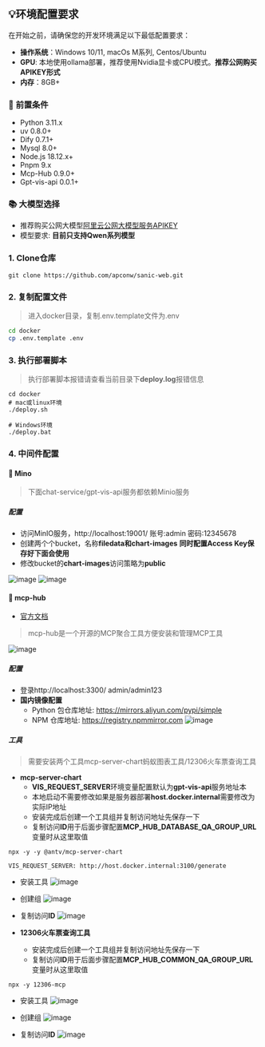 ## 💡环境配置要求

在开始之前，请确保您的开发环境满足以下最低配置要求：

- **操作系统**：Windows 10/11, macOs M系列, Centos/Ubuntu
- **GPU**: 本地使用ollama部署，推荐使用Nvidia显卡或CPU模式。**推荐公网购买APIKEY形式**
- **内存**：8GB+

### 🔧 **前置条件**
* Python 3.11.x
* uv 0.8.0+
* Dify 0.7.1+
* Mysql 8.0+
* Node.js 18.12.x+
* Pnpm 9.x
* Mcp-Hub 0.9.0+
* Gpt-vis-api 0.0.1+

### 📚 **大模型选择**
- 推荐购买公网大模型[阿里云公网大模型服务APIKEY](http://aliyun.com/product/bailian)
- 模型要求: **目前只支持Qwen系列模型**


### **1. Clone仓库**
```angular2html
git clone https://github.com/apconw/sanic-web.git
```
### **2. 复制配置文件**
> 进入docker目录，复制.env.template文件为.env
```bash
cd docker 
cp .env.template .env 
```

### **3. 执行部署脚本**
> 执行部署脚本报错请查看当前目录下**deploy.log**报错信息
```angular2html
cd docker
# mac或linux环境
./deploy.sh

# Windows环境
./deploy.bat
```

### **4. 中间件配置**
#### 🌲 Mino
> 下面chat-service/gpt-vis-api服务都依赖Minio服务

##### 配置
 - 访问MinIO服务，http://localhost:19001/ 账号:admin 密码:12345678
 - 创建两个个bucket，名称**filedata和chart-images** **同时配置Access Key保存好下面会使用**
 - 修改bucket的**chart-images**访问策略为**public**

 ![image](images/minio.png)
 ![image](images/minio-b.png)

#### 🌵 mcp-hub
- [官方文档](https://github.com/samanhappy/mcphub)
> mcp-hub是一个开源的MCP聚合工具方便安装和管理MCP工具

![image](images/mcp-hub-01.png)

##### 配置
- 登录http://localhost:3300/ admin/admin123
- **国内镜像配置**
    - Python 包仓库地址: https://mirrors.aliyun.com/pypi/simple
    - NPM 仓库地址: https://registry.npmmirror.com
![image](images/mcp-hub-02.png)

##### 工具
> 需要安装两个工具mcp-server-chart蚂蚁图表工具/12306火车票查询工具

- **mcp-server-chart**
    - **VIS_REQUEST_SERVER**环境变量配置默认为**gpt-vis-api**服务地址本
    - 本地启动不需要修改如果是服务器部署**host.docker.internal**需要修改为实际IP地址
    - 安装完成后创建一个工具组并复制访问地址先保存一下
    - 复制访问**ID**用于后面步骤配置**MCP_HUB_DATABASE_QA_GROUP_URL**变量时从这里取值
```angular2html
npx -y -y @antv/mcp-server-chart

VIS_REQUEST_SERVER: http://host.docker.internal:3100/generate
```
- 安装工具
![image](images/antv-mcp.png)

- 创建组
![image](images/antv-group.png)

- 复制访问**ID**
![image](images/antv-group-url.png)


- **12306火车票查询工具**
    - 安装完成后创建一个工具组并复制访问地址先保存一下
    - 复制访问**ID**用于后面步骤配置**MCP_HUB_COMMON_QA_GROUP_URL**变量时从这里取值
```angular2html
npx -y 12306-mcp
```
- 安装工具
![image](images/12306.png)

- 创建组
![image](images/12306-group.png)

- 复制访问**ID**
![image](images/12306-group-url.png)

